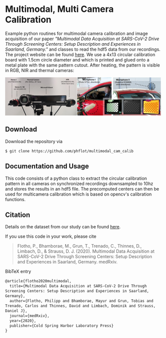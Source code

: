 # Multimodal, Multi Camera Calibration

Example python routines for multimodal camera calibration and image acquisition of our paper *"Multimodal Data Acquisition at SARS-CoV-2 Drive 
Through Screening Centers: Setup Description and Experiences in Saarland, Germany."* and classes to read the hdf5 data 
from our recordings. The project website can be found [here](http://www.snnu.uni-saarland.de/covid19/). We use a 4x13 circular calibration board with 1.5cm circle diameter and which is printed and glued 
onto a metal plate with the same pattern cutout. After heating, the pattern is visible in RGB, NIR and thermal cameras: 

![Fig1](img/fig1.jpg)

## Download

Download the repository via
```
$ git clone https://github.com/phflot/multimodal_cam_calib
```

## Documentation and Usage

This code consists of a python class to extract the circular calibration pattern in all cameras on synchronized 
recordings downsampled to 10hz and stores the results in an hdf5 file. The precomputed centers can then be used for
multicamera calibration which is based on opencv's calibration functions.

## Citation

Details on the dataset from our study can be found [here](http://www.snnu.uni-saarland.de/covid19/).

If you use this code in your work, please cite
  
> Flotho, P., Bhamborae, M., Grun, T., Trenado, C., Thinnes, D., Limbach, D., & Strauss, D. J. (2020). Multimodal Data Acquisition at SARS-CoV-2 Drive Through Screening Centers: Setup Description and Experiences in Saarland, Germany. medRxiv.

BibTeX entry
```
@article{flotho2020multimodal,
  title={Multimodal Data Acquisition at SARS-CoV-2 Drive Through Screening Centers: Setup Description and Experiences in Saarland, Germany},
  author={Flotho, Philipp and Bhamborae, Mayur and Grun, Tobias and Trenado, Carlos and Thinnes, David and Limbach, Dominik and Strauss, Daniel J},
  journal={medRxiv},
  year={2020},
  publisher={Cold Spring Harbor Laboratory Press}
}
```